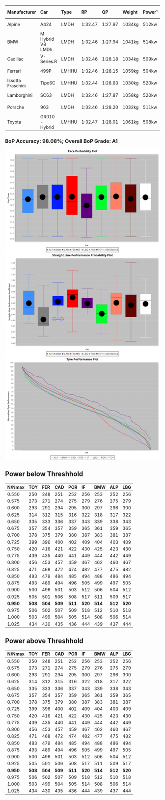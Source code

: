 |Manufacturer|Car|Type|RP|QP|Weight|Power¹|Threshhold|PINC|Power²|E/Stint|AVG Vmax|FDS|RDLC|L/Stint|BOP-Grade|ModelAccuracy|ModelPoints|Match%|
|:-|:-|:-|:-|:-|:-|:-|:-|:-|:-|:-|:-|:-|:-|:-|:-|:-|:-|:-|
|Alpine|A424|LMDH|1:32.47|1:27.97|1034kg|512kw|210.0kph|0%|512kw|902MJ|324.10kph-345.23kph|-|1.03|40|~A1|81.46%|523|100.00%|
|BMW|M Hybrid V8 LMDh|LMDH|1:32.46|1:27.94|1041kg|514kw|210.0kph|0%|514kw|897MJ|319.66kph-343.85kph|-|1.03|40|~A1|98.60%|1690|100.00%|
|Cadillac|V-Series.R|LMDH|1:32.46|1:28.18|1034kg|509kw|210.0kph|0%|509kw|882MJ|318.40kph-343.33kph|-|1.03|41|~A1|98.38%|1765|96.96%|
|Ferrari|499P|LMHHU|1:32.46|1:28.15|1059kg|504kw|210.0kph|0%|504kw|886MJ|321.31kph-344.21kph|190kph|1.03|41|~A1|92.24%|2247|100.00%|
|Issotta Fraschini|Tipo6C|LMHHU|1:32.44|1:28.63|1030kg|520kw|210.0kph|0%|520kw|917MJ|326.75kph-337.67kph|140kph|1.08|40|+A2|66.67%|96|92.40%|
|Lamborghini|SC63|LMDH|1:32.46|1:27.87|1058kg|520kw|210.0kph|0%|520kw|901MJ|320.73kph-339.35kph|-|1.03|40|~A1|96.77%|419|95.30%|
|Porsche|963|LMDH|1:32.46|1:28.20|1032kg|511kw|210.0kph|0%|511kw|893MJ|320.62kph-344.66kph|-|1.03|41|~A1|96.81%|5438|100.00%|
|Toyota|GR010 - Hybrid|LMHHU|1:32.47|1:28.01|1061kg|508kw|210.0kph|0%|508kw|900MJ|318.87kph-351.54kph|190kph|1.03|41|~A1|86.04%|1751|100.00%|

### BoP Accuracy: 98.08%; Overall BoP Grade: A1
![](BOP/WEC2024/FUJI/BASIC/IMG/AUTO.png)![](BOP/WEC2024/FUJI/BASIC/IMG/AUTO_sp.png)![](BOP/WEC2024/FUJI/BASIC/IMG/AUTO_tw.png)
## Power below Threshhold
|N/Nmax|TOY|FER|CAD|POR|IF|BMW|ALP|LBG|
|:-|:-|:-|:-|:-|:-|:-|:-|:-|
|0.550|250|248|251|252|256|253|252|256|
|0.575|273|271|274|275|279|276|275|279|
|0.600|293|291|294|295|300|297|296|300|
|0.625|314|312|315|316|322|318|317|322|
|0.650|335|333|336|337|343|339|338|343|
|0.675|357|354|357|359|365|361|359|365|
|0.700|378|375|379|380|387|383|381|387|
|0.725|399|396|400|402|409|404|403|409|
|0.750|420|416|421|422|430|425|423|430|
|0.775|439|435|440|441|449|444|442|449|
|0.800|456|453|457|459|467|462|460|467|
|0.825|471|468|472|474|482|477|475|482|
|0.850|483|479|484|485|494|488|486|494|
|0.875|493|489|494|496|505|499|497|505|
|0.900|500|496|501|503|512|506|504|512|
|0.925|505|501|506|508|517|511|509|517|
|**0.950**|**508**|**504**|**509**|**511**|**520**|**514**|**512**|**520**|
|0.975|506|502|507|509|518|512|510|518|
|1.000|503|499|504|505|514|508|506|514|
|1.025|434|430|435|436|444|439|437|444|

## Power above Threshhold
|N/Nmax|TOY|FER|CAD|POR|IF|BMW|ALP|LBG|
|:-|:-|:-|:-|:-|:-|:-|:-|:-|
|0.550|250|248|251|252|256|253|252|256|
|0.575|273|271|274|275|279|276|275|279|
|0.600|293|291|294|295|300|297|296|300|
|0.625|314|312|315|316|322|318|317|322|
|0.650|335|333|336|337|343|339|338|343|
|0.675|357|354|357|359|365|361|359|365|
|0.700|378|375|379|380|387|383|381|387|
|0.725|399|396|400|402|409|404|403|409|
|0.750|420|416|421|422|430|425|423|430|
|0.775|439|435|440|441|449|444|442|449|
|0.800|456|453|457|459|467|462|460|467|
|0.825|471|468|472|474|482|477|475|482|
|0.850|483|479|484|485|494|488|486|494|
|0.875|493|489|494|496|505|499|497|505|
|0.900|500|496|501|503|512|506|504|512|
|0.925|505|501|506|508|517|511|509|517|
|**0.950**|**508**|**504**|**509**|**511**|**520**|**514**|**512**|**520**|
|0.975|506|502|507|509|518|512|510|518|
|1.000|503|499|504|505|514|508|506|514|
|1.025|434|430|435|436|444|439|437|444|
